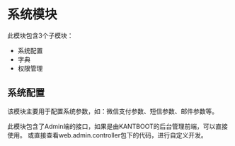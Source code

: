 # 系统模块
此模块包含3个子模块：
- 系统配置
- 字典
- 权限管理

## 系统配置
该模块主要用于配置系统参数，如：微信支付参数、短信参数、邮件参数等。

此模块包含了Admin端的接口，如果是由KANTBOOT的后台管理前端，可以直接使用。
或直接查看web.admin.controller包下的代码，进行自定义开发。


